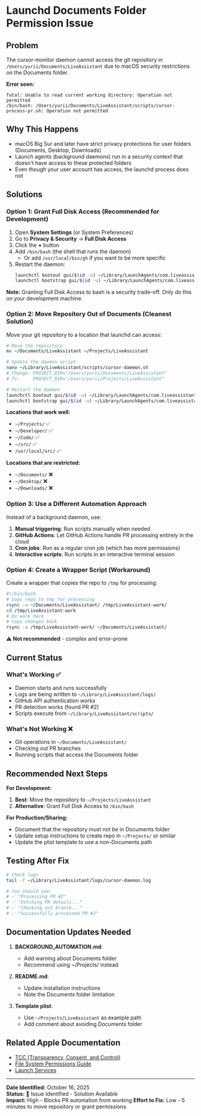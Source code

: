 # Launchd Documents Folder Permission Issue

## Problem

The cursor-monitor daemon cannot access the git repository in `/Users/yurii/Documents/LiveAssistant` due to macOS security restrictions on the Documents folder.

**Error seen:**
```
fatal: Unable to read current working directory: Operation not permitted
/bin/bash: /Users/yurii/Documents/LiveAssistant/scripts/cursor-process-pr.sh: Operation not permitted
```

## Why This Happens

- macOS Big Sur and later have strict privacy protections for user folders (Documents, Desktop, Downloads)
- Launch agents (background daemons) run in a security context that doesn't have access to these protected folders
- Even though your user account has access, the launchd process does not

## Solutions

### Option 1: Grant Full Disk Access (Recommended for Development)

1. Open **System Settings** (or System Preferences)
2. Go to **Privacy & Security** → **Full Disk Access**
3. Click the **+** button
4. Add `/bin/bash` (the shell that runs the daemon)
   - Or add `/usr/local/bin/gh` if you want to be more specific
5. Restart the daemon:
   ```bash
   launchctl bootout gui/$(id -u) ~/Library/LaunchAgents/com.liveassistant.cursor-monitor.plist
   launchctl bootstrap gui/$(id -u) ~/Library/LaunchAgents/com.liveassistant.cursor-monitor.plist
   ```

**Note:** Granting Full Disk Access to bash is a security trade-off. Only do this on your development machine.

### Option 2: Move Repository Out of Documents (Cleanest Solution)

Move your git repository to a location that launchd can access:

```bash
# Move the repository
mv ~/Documents/LiveAssistant ~/Projects/LiveAssistant

# Update the daemon script
nano ~/Library/LiveAssistant/scripts/cursor-daemon.sh
# Change: PROJECT_DIR="/Users/yurii/Documents/LiveAssistant"
# To:     PROJECT_DIR="/Users/yurii/Projects/LiveAssistant"

# Restart the daemon
launchctl bootout gui/$(id -u) ~/Library/LaunchAgents/com.liveassistant.cursor-monitor.plist
launchctl bootstrap gui/$(id -u) ~/Library/LaunchAgents/com.liveassistant.cursor-monitor.plist
```

**Locations that work well:**
- `~/Projects/` ✅
- `~/Developer/` ✅
- `~/Code/` ✅
- `~/src/` ✅
- `/usr/local/src/` ✅

**Locations that are restricted:**
- `~/Documents/` ❌
- `~/Desktop/` ❌
- `~/Downloads/` ❌

### Option 3: Use a Different Automation Approach

Instead of a background daemon, use:

1. **Manual triggering**: Run scripts manually when needed
2. **GitHub Actions**: Let GitHub Actions handle PR processing entirely in the cloud
3. **Cron jobs**: Run as a regular cron job (which has more permissions)
4. **Interactive scripts**: Run scripts in an interactive terminal session

### Option 4: Create a Wrapper Script (Workaround)

Create a wrapper that copies the repo to `/tmp` for processing:

```bash
#!/bin/bash
# Copy repo to tmp for processing
rsync -a ~/Documents/LiveAssistant/ /tmp/LiveAssistant-work/
cd /tmp/LiveAssistant-work
# Do work here
# Copy changes back
rsync -a /tmp/LiveAssistant-work/ ~/Documents/LiveAssistant/
```

**⚠️ Not recommended** - complex and error-prone

## Current Status

### What's Working ✅
- Daemon starts and runs successfully
- Logs are being written to `~/Library/LiveAssistant/logs/`
- GitHub API authentication works
- PR detection works (found PR #2)
- Scripts execute from `~/Library/LiveAssistant/scripts/`

### What's Not Working ❌
- Git operations in `~/Documents/LiveAssistant/` 
- Checking out PR branches
- Running scripts that access the Documents folder

## Recommended Next Steps

**For Development:**
1. **Best**: Move the repository to `~/Projects/LiveAssistant`
2. **Alternative**: Grant Full Disk Access to `/bin/bash`

**For Production/Sharing:**
- Document that the repository must not be in Documents folder
- Update setup instructions to create repo in `~/Projects/` or similar
- Update the plist template to use a non-Documents path

## Testing After Fix

```bash
# Check logs
tail -f ~/Library/LiveAssistant/logs/cursor-daemon.log

# You should see:
# ✅ "Processing PR #2"
# ✅ "Fetching PR details..."
# ✅ "Checking out branch..."
# ✅ "Successfully processed PR #2"
```

## Documentation Updates Needed

1. **BACKGROUND_AUTOMATION.md**:
   - Add warning about Documents folder
   - Recommend using ~/Projects/ instead
   
2. **README.md**:
   - Update installation instructions
   - Note the Documents folder limitation
   
3. **Template plist**:
   - Use `~/Projects/LiveAssistant` as example path
   - Add comment about avoiding Documents folder

## Related Apple Documentation

- [TCC (Transparency, Consent, and Control)](https://developer.apple.com/documentation/security/app_sandbox)
- [File System Permissions Guide](https://developer.apple.com/library/archive/documentation/FileManagement/Conceptual/FileSystemProgrammingGuide/)
- [Launch Services](https://developer.apple.com/documentation/coreservices/launch_services)

---

**Date Identified:** October 16, 2025  
**Status:** 🔶 Issue Identified - Solution Available  
**Impact:** High - Blocks PR automation from working
**Effort to Fix:** Low - 5 minutes to move repository or grant permissions

